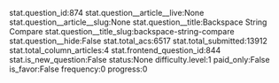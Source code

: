 stat.question_id:874
stat.question__article__live:None
stat.question__article__slug:None
stat.question__title:Backspace String Compare
stat.question__title_slug:backspace-string-compare
stat.question__hide:False
stat.total_acs:6517
stat.total_submitted:13912
stat.total_column_articles:4
stat.frontend_question_id:844
stat.is_new_question:False
status:None
difficulty.level:1
paid_only:False
is_favor:False
frequency:0
progress:0

